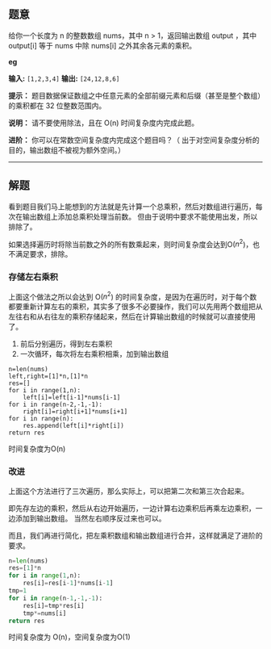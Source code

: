 ## 题意

给你一个长度为 n 的整数数组 nums，其中 n > 1，返回输出数组 output ，其中 output[i] 等于 nums 中除 nums[i] 之外其余各元素的乘积。

**eg**

**输入:** `[1,2,3,4]`
**输出:** `[24,12,8,6]`

**提示：** 题目数据保证数组之中任意元素的全部前缀元素和后缀（甚至是整个数组）的乘积都在 32 位整数范围内。

**说明：** 请不要使用除法，且在 O(n) 时间复杂度内完成此题。

**进阶：**
你可以在常数空间复杂度内完成这个题目吗？（ 出于对空间复杂度分析的目的，输出数组不被视为额外空间。）


---
## 解题

看到题目我们马上能想到的方法就是先计算一个总乘积，然后对数组进行遍历，每次在输出数组上添加总乘积处理当前数。  但由于说明中要求不能使用出发，所以排除了。

如果选择遍历时将除当前数之外的所有数乘起来，则时间复杂度会达到O($n^2$)，也不满足要求，排除。

### 存储左右乘积

上面这个做法之所以会达到 O($n^2$) 的时间复杂度，是因为在遍历时，对于每个数都要重新计算左右的乘积，其实多了很多不必要操作，我们可以先用两个数组把从左往右和从右往左的乘积存储起来，然后在计算输出数组的时候就可以直接使用了。

1. 前后分别遍历，得到左右乘积
2. 一次循环，每次将左右乘积相乘，加到输出数组

```pyhon
n=len(nums)
left,right=[1]*n,[1]*n
res=[]
for i in range(1,n):
	left[i]=left[i-1]*nums[i-1]
for i in range(n-2,-1,-1):
	right[i]=right[i+1]*nums[i+1]
for i in range(n):
	res.append(left[i]*right[i])
return res
```
时间复杂度为O(n)

### 改进

上面这个方法进行了三次遍历，那么实际上，可以把第二次和第三次合起来。

即先存左边的乘积，然后从右边开始遍历，一边计算右边乘积后再乘左边乘积，一边添加到输出数组。 当然左右顺序反过来也可以。

而且，我们再进行简化，把左乘积数组和输出数组进行合并，这样就满足了进阶的要求。

```python
n=len(nums)
res=[1]*n
for i in range(1,n):
	res[i]=res[i-1]*nums[i-1]
tmp=1
for i in range(n-1,-1,-1):
	res[i]=tmp*res[i]
	tmp*=nums[i]
return res
```

时间复杂度为 O(n)，空间复杂度为O(1)
